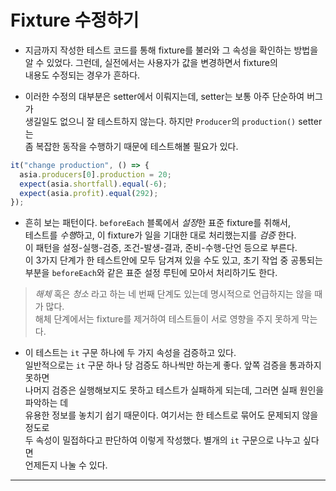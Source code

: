 # Fixture 수정하기

- 지금까지 작성한 테스트 코드를 통해 fixture를 불러와 그 속성을 확인하는 방법을  
  알 수 있었다. 그런데, 실전에서는 사용자가 값을 변경하면서 fixture의  
  내용도 수정되는 경우가 흔하다.

- 이러한 수정의 대부분은 setter에서 이뤄지는데, setter는 보통 아주 단순하여 버그가  
  생길일도 없으니 잘 테스트하지 않는다. 하지만 `Producer`의 `production()` setter는  
  좀 복잡한 동작을 수행하기 때문에 테스트해볼 필요가 있다.

```js
it("change production", () => {
  asia.producers[0].production = 20;
  expect(asia.shortfall).equal(-6);
  expect(asia.profit).equal(292);
});
```

- 흔히 보는 패턴이다. `beforeEach` 블록에서 *설정*한 표준 fixture를 취해서,  
  테스트를 *수행*하고, 이 fixture가 일을 기대한 대로 처리했는지를 _검증_ 한다.  
  이 패턴을 설정-실행-검증, 조건-발생-결과, 준비-수행-단언 등으로 부른다.  
  이 3가지 단계가 한 테스트안에 모두 담겨져 있을 수도 있고, 초기 작업 중 공통되는  
  부분을 `beforeEach`와 같은 표준 설정 루틴에 모아서 처리하기도 한다.

> _해체_ 혹은 _청소_ 라고 하는 네 번째 단계도 있는데 명시적으로 언급하지는 않을 때가 많다.  
>  해체 단계에서는 fixture를 제거하여 테스트들이 서로 영향을 주지 못하게 막는다.

- 이 테스트는 `it` 구문 하나에 두 가지 속성을 검증하고 있다.  
  일반적으로는 `it` 구문 하나 당 검증도 하나씩만 하는게 좋다. 앞쪽 검증을 통과하지 못하면  
  나머지 검증은 실행해보지도 못하고 테스트가 실패하게 되는데, 그러면 실패 원인을 파악하는 데  
  유용한 정보를 놓치기 쉽기 때문이다. 여기서는 한 테스트로 묶어도 문제되지 않을 정도로  
  두 속성이 밀접하다고 판단하여 이렇게 작성했다. 별개의 `it` 구문으로 나누고 싶다면  
  언제든지 나눌 수 있다.

<hr/>
